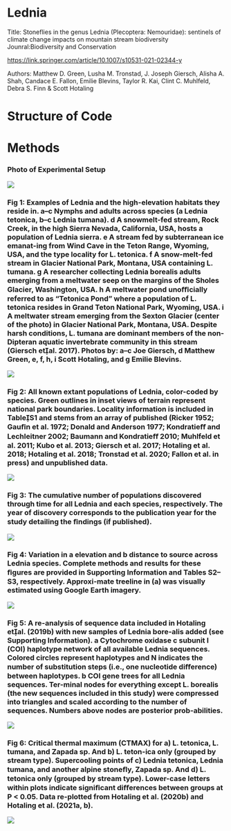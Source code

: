 # Lednia

Title: Stoneflies in the genus Lednia (Plecoptera: Nemouridae): sentinels of climate change impacts on mountain stream biodiversity
Jounral:Biodiversity and Conservation

https://link.springer.com/article/10.1007/s10531-021-02344-y

Authors: Matthew D. Green, Lusha M. Tronstad, J. Joseph Giersch, Alisha A. Shah, Candace E. Fallon, Emilie Blevins, Taylor R. Kai, Clint C. Muhlfeld, Debra S. Finn & Scott Hotaling

# Structure of Code


# Methods

### Photo of Experimental Setup
![](Images/Picture0.png)

### Fig 1: Examples of Lednia and the high-elevation habitats they reside in. a–c Nymphs and adults across species (a Lednia tetonica, b–c Lednia tumana). d A snowmelt-fed stream, Rock Creek, in the high Sierra Nevada, California, USA, hosts a population of Lednia sierra. e A stream fed by subterranean ice emanat-ing from Wind Cave in the Teton Range, Wyoming, USA, and the type locality for L. tetonica. f A snow-melt-fed stream in Glacier National Park, Montana, USA containing L. tumana.  g A researcher collecting Lednia borealis adults emerging from a meltwater seep on the margins of the Sholes Glacier, Washington, USA. h A meltwater pond unoﬃcially referred to as “Tetonica Pond” where a population of L. tetonica resides in Grand Teton National Park, Wyoming, USA. i A meltwater stream emerging from the Sexton Glacier (center of the photo) in Glacier National Park, Montana, USA. Despite harsh conditions, L. tumana are dominant members of the non-Dipteran aquatic invertebrate community in this stream (Giersch etal. 2017). Photos by: a–c Joe Giersch, d Matthew Green, e, f, h, i Scott Hotaling, and g Emilie Blevins.

![](Images/Picture1.png)

### Fig 2: All known extant populations of Lednia, color-coded by species. Green outlines in inset views of terrain represent national park boundaries. Locality information is included in TableS1 and stems from an array of published (Ricker 1952; Gauﬁn et al. 1972; Donald and Anderson 1977; Kondratieﬀ and Lechleitner  2002; Baumann and Kondratieﬀ 2010; Muhlfeld et al. 2011; Kubo et al. 2013; Giersch et al. 2017; Hotaling et al. 2018; Hotaling et al. 2018; Tronstad et al. 2020; Fallon et al. in press) and unpublished data.

![](Images/Picture2.png)

### Fig 3: The cumulative number of populations discovered through time for all Lednia and each species, respectively. The year of discovery corresponds to the publication year for the study detailing the ﬁndings (if published).

![](Images/Picture3.png)

### Fig 4: Variation in a elevation and b distance to  source across Lednia species. Complete methods and results for these ﬁgures are provided in Supporting Information and Tables S2–S3, respectively. Approxi-mate treeline in (a) was visually estimated using Google Earth imagery.

![](Images/Picture4.png)

### Fig 5: A re-analysis of sequence data included in Hotaling etal. (2019b) with new samples of Lednia bore-alis added (see Supporting Information). a Cytochrome oxidase c subunit I (COI) haplotype network of all available Lednia sequences. Colored circles represent haplotypes and N indicates the number of substitution steps (i.e., one nucleotide diﬀerence) between haplotypes. b COI gene trees for all Lednia sequences. Ter-minal nodes for everything except L. borealis (the new sequences included in this study) were compressed into triangles and scaled according to the number of sequences. Numbers above nodes are posterior prob-abilities.

![](Images/Picture5.png)

### Fig 6: Critical thermal maximum (CTMAX) for a) L. tetonica, L. tumana, and Zapada sp. And b) L. teton-ica only (grouped by stream type). Supercooling points of c) Lednia tetonica, Lednia tumana, and another alpine stoneﬂy, Zapada sp. And d) L. tetonica only (grouped by stream type). Lower-case letters within plots indicate signiﬁcant diﬀerences between groups at P < 0.05. Data re-plotted from Hotaling et al. (2020b) and Hotaling et al. (2021a, b).

![](Images/Picture6.png)
